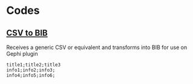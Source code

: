 # Codes

## [CSV to BIB](https://github.com/alexandrebarbaruiva/workingdev/blob/master/csv_to_bib.py)

Receives a generic CSV or equivalent and transforms into BIB for use on Gephi plugin
```
title1;title2;title3
info1;info2;info3;
info4;info5;info6;
```
